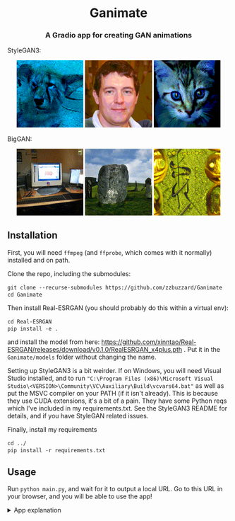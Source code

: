 <h1 align="center">
Ganimate
</h1>
<h3 align="center">
A Gradio app for creating GAN animations
</h3>


StyleGAN3:
<p align="middle">
  <img src="assets/walldog_small.gif" width="30%" /> 
  <img src="assets/ffhq_compressed.gif" width="30%" />
  <img src="assets/weird_cat_small.gif" width="30%" />
</p>

BigGAN:
<p align="middle">
  <img src="assets/computer.gif" width="30%" />
  <img src="assets/stone.gif" width="30%" />
  <img src="assets/abstract.gif" width="30%" /> 
</p>

## Installation
First, you will need `ffmpeg` (and `ffprobe`, which comes with it normally) installed and on path.

Clone the repo, including the submodules:
```
git clone --recurse-submodules https://github.com/zzbuzzard/Ganimate
cd Ganimate
```
Then install Real-ESRGAN (you should probably do this within a virtual env):
```
cd Real-ESRGAN
pip install -e .
```
and install the model from here: https://github.com/xinntao/Real-ESRGAN/releases/download/v0.1.0/RealESRGAN_x4plus.pth
. Put it in the `Ganimate/models` folder without changing the name.

Setting up StyleGAN3 is a bit weirder.
If on Windows, you will need Visual Studio installed,
and to run `"C:\Program Files (x86)\Microsoft Visual Studio\<VERSION>\Community\VC\Auxiliary\Build\vcvars64.bat"`
as well as put the MSVC compiler on your PATH (if it isn't already).
This is because they use CUDA extensions, it's a bit of a pain.
They have some Python reqs which I've included in my requirements.txt.
See the StyleGAN3 README for details, and if you have StyleGAN related issues.

Finally, install my requirements
```
cd ../
pip install -r requirements.txt
```

## Usage
Run `python main.py`, and wait for it to output a local URL.
Go to this URL in your browser, and you will be able to use the app!

<details>
<summary>App explanation</summary>

### GenObj Screen
<p align="center">
    <img src="assets/genobj.png" width="80%"/>
</p>
There are various settings shared between the models, such as batch size,
and optional upscaling / background removal. There are also
tiling options - TILE works by modifying convolutional layers,
and produces cool seamless results for BigGAN,
but does not work for StyleGAN. The mirror-based ones are less
cool but work for both.

Generate stuff with Generate, and it'll appear on the right.
Select the ones you like and press 'Save' - they'll go in the
(permanent) window on the left.

Choose between BigGAN and StyleGAN at the top.

#### BigGAN
Classes refers to ImageNet classes. Z-mul and C-mul multiply
the latent, leading to messed up (but kind of interesting) outputs like this:
<p align="left">
    <img src="assets/biggan_high_z_mul.png" width="100"/>
</p>

#### StyleGAN
W-mul and W-noise modify the intermediate latent in W space.
Z-mul isn't so important here, but W-mul will similarly produce
messed up / abstract images.
There are lots of models to choose from. Select one and press
generate, and it will automatically be downloaded to the `models` folder 
(they are around 300MB each).

### AnimObj Screen
<p align="center">
    <img src="assets/animobj.png" width="80%"/>
</p>
Here you can animate the 'objects' which you saved in the GenObj screen.
The correct GAN and settings for that object are automatically loaded,
so just set the animation parameters and click Animate, and it'll create a
video file.

### Anim Screen
<p align="center">
    <img src="assets/anim.png" width="80%"/>
</p>
Finally, this screen is for producing interpolation animations from scratch.
Several latents are generated, and a loop formed between them, leading to a nice
seamless animation like this one:

<p align="left">
    <img src="assets/ffhq_compressed.gif" width="100" />
</p>
To save an animation, give it a name and click 'Save anim'.
The animations are saved in `anims/[name].mp4`

</details>


